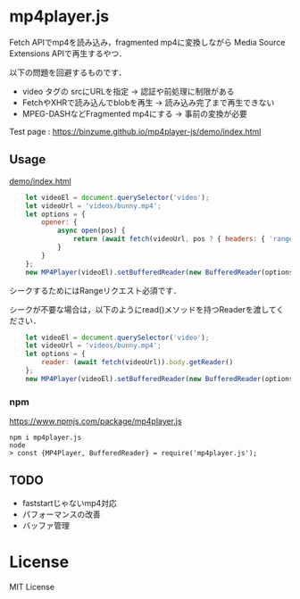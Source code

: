 # mp4player.js

Fetch APIでmp4を読み込み，fragmented mp4に変換しながら Media Source Extensions APIで再生するやつ．

以下の問題を回避するものです．

- video タグの srcにURLを指定 → 認証や前処理に制限がある
- FetchやXHRで読み込んでblobを再生 → 読み込み完了まで再生できない
- MPEG-DASHなどFragmented mp4にする → 事前の変換が必要

Test page : https://binzume.github.io/mp4player-js/demo/index.html

## Usage

[demo/index.html](demo/index.html)

```js
    let videoEl = document.querySelector('video');
    let videoUrl = 'videos/bunny.mp4';
    let options = {
        opener: {
            async open(pos) {
                return (await fetch(videoUrl, pos ? { headers: { 'range': 'bytes=' + pos + '-' } } : {})).body.getReader();
            }
        }
    };
    new MP4Player(videoEl).setBufferedReader(new BufferedReader(options));
```

シークするためにはRangeリクエスト必須です．

シークが不要な場合は，以下のようにread()メソッドを持つReaderを渡してください．

```js
    let videoEl = document.querySelector('video');
    let videoUrl = 'videos/bunny.mp4';
    let options = {
        reader: (await fetch(videoUrl)).body.getReader()
    };
    new MP4Player(videoEl).setBufferedReader(new BufferedReader(options));
```

### npm

https://www.npmjs.com/package/mp4player.js

```
npm i mp4player.js
node
> const {MP4Player, BufferedReader} = require('mp4player.js');
```

## TODO

- faststartじゃないmp4対応
- パフォーマンスの改善
- バッファ管理

# License

MIT License
